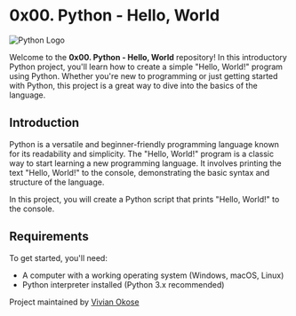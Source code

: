 # 0x00. Python - Hello, World

![Python Logo](https://www.python.org/static/community_logos/python-logo.png)

Welcome to the **0x00. Python - Hello, World** repository! In this introductory Python project, you'll learn how to create a simple "Hello, World!" program using Python. Whether you're new to programming or just getting started with Python, this project is a great way to dive into the basics of the language.

## Introduction

Python is a versatile and beginner-friendly programming language known for its readability and simplicity. The "Hello, World!" program is a classic way to start learning a new programming language. It involves printing the text "Hello, World!" to the console, demonstrating the basic syntax and structure of the language.

In this project, you will create a Python script that prints "Hello, World!" to the console.

## Requirements

To get started, you'll need:

- A computer with a working operating system (Windows, macOS, Linux)
- Python interpreter installed (Python 3.x recommended)

Project maintained by [Vivian Okose](https://github.com/vivianokose)
